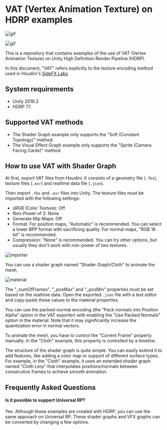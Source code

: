 VAT (Vertex Animation Texture) on HDRP examples
===============================================

![gif](https://i.imgur.com/WyMafY5.gif)

![gif](https://i.imgur.com/9FNn6sv.gif)

This is a repository that contains examples of the use of VAT (Vertex Animation
Texture) on Unity High Definition Render Pipeline (HDRP).

In this document, "VAT" refers explicitly to the texture encoding method used
in Houdini's [SideFX Labs].

[SideFX Labs]:
  https://github.com/sideeffects/SideFXLabs

System requirements
-------------------

- Unity 2019.3
- HDRP 7.1

Supported VAT methods
---------------------

- The Shader Graph example only supports the "Soft (Constant Topology)" method.
- The Visual Effect Graph example only supports the "Sprite (Camera Facing
  Cards)" method.

How to use VAT with Shader Graph
--------------------------------

At first, export VAT files from Houdini: It consists of a geometry file
(`.fbx`), texture files (`.exr`) and realtime data file (`.json`).

Then import `.fbx` and `.exr` files into Unity. The texture files must be
imported with the following settings:

- sRGB (Color Texture): Off
- Non-Power of 2: None
- Generate Mip Maps: Off
- Format: For position maps, "Automatic" is recommended. You can select a lower
  BPP format with sacrificing quality. For normal maps, "RGB 16 bit" is
  recommended.
- Compression: "None" is recommended. You can try other options, but usually
  they don't work with non-power of two textures.

![importer](https://i.imgur.com/01SK60b.png)

You can use a shader graph named "Shader Graph/Cloth" to animate the mesh.

![material](https://i.imgur.com/tyLWdYQ.png)

The "\_numOfFrames", "\_posMax" and "\_posMin" properties must be set based on
the realtime data. Open the exported `.json` file with a text editor and
copy-paste these values to the material properties.

You can use the packed-normal encoding (the "Pack normals into Position Alpha"
option in the VAT exporter) with enabling the "Use Packed Normals" option in
the material. Note that it may significantly increase the quantization error in
normal vectors.

To animate the mesh, you have to control the "Current Frame" property manually.
In the "Cloth" example, this property is controlled by a timeline.

The structure of the shader graph is quite simple. You can easily extend it to
add features, like adding a color map or support of different surface types.
For example, in the "Cloth" example, it uses an extended shader graph named
"Cloth Lerp" that interpolates positions/normals between consecutive frames to
achieve smooth animation.

Frequently Asked Questions
--------------------------

#### Is it possible to support Universal RP?

Yes. Although these examples are created with HDRP, you can use the same
approach on Universal RP. These shader graphs and VFX graphs can be converted
by changing a few options.
